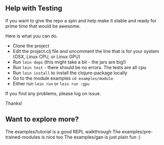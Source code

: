## Help with Testing

If you want to give the repo a spin and help make it stable and ready for prime time that would be awesome.

Here is what you can do.

* Clone the project
* Edit the project.clj file and uncomment the line that is for your system (OSX, Linux CPU, or Linux GPU)
* Run `lein deps` (this might take a bit - the jars are big!)
* Run `lein test` - there should be no errors. The tests are all cpu
* Run `lein install` to install the clojure-package locally
* Go to the module examples `cd examples/module`
* Either run `lein run` or `lein run :gpu`

If you find any problems, please log on issue.

Thanks!

## Want to explore more?

The examples/tutorial is a good REPL walkthrough
The examples/pre-trained-modules is nice too
The examples/gan is just plain fun :)
